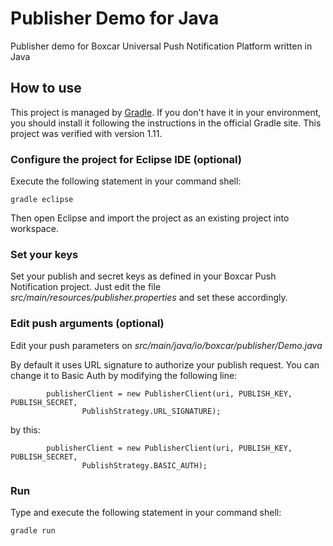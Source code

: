 Publisher Demo for Java
=======================

Publisher demo for Boxcar Universal Push Notification Platform written in Java

## How to use

This project is managed by [Gradle](http://www.gradle.org/). If you don't have it in your environment, you should install it following the instructions in the official Gradle site. This project was verified with version 1.11.

### Configure the project for Eclipse IDE (optional)

Execute the following statement in your command shell:

    gradle eclipse

Then open Eclipse and import the project as an existing project into workspace.

### Set your keys

Set your publish and secret keys as defined in your Boxcar Push Notification project. Just edit the file *src/main/resources/publisher.properties* and set these accordingly.

### Edit push arguments (optional)

Edit your push parameters on *src/main/java/io/boxcar/publisher/Demo.java*

By default it uses URL signature to authorize your publish request. You can change it to Basic Auth by modifying the following line:

			publisherClient = new PublisherClient(uri, PUBLISH_KEY, PUBLISH_SECRET,
					PublishStrategy.URL_SIGNATURE);

by this:

			publisherClient = new PublisherClient(uri, PUBLISH_KEY, PUBLISH_SECRET,
					PublishStrategy.BASIC_AUTH);

### Run

Type and execute the following statement in your command shell:

    gradle run